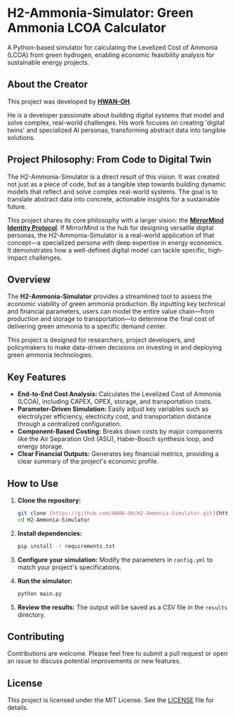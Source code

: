 # H2-Ammonia-Simulator: Green Ammonia LCOA Calculator

A Python-based simulator for calculating the Levelized Cost of Ammonia (LCOA) from green hydrogen, enabling economic feasibility analysis for sustainable energy projects.

## About the Creator

This project was developed by **[HWAN-OH](https://github.com/HWAN-OH)**.

He is a developer passionate about building digital systems that model and solve complex, real-world challenges. His work focuses on creating 'digital twins' and specialized AI personas, transforming abstract data into tangible solutions.

## Project Philosophy: From Code to Digital Twin

The H2-Ammonia-Simulator is a direct result of this vision. It was created not just as a piece of code, but as a tangible step towards building dynamic models that reflect and solve complex real-world systems. The goal is to translate abstract data into concrete, actionable insights for a sustainable future.

This project shares its core philosophy with a larger vision: the **[MirrorMind Identity Protocol](https://github.com/HWAN-OH/MirrorMind-Identity-Protocol)**. If MirrorMind is the hub for designing versatile digital personas, the H2-Ammonia-Simulator is a real-world application of that concept—a specialized persona with deep expertise in energy economics. It demonstrates how a well-defined digital model can tackle specific, high-impact challenges.

## Overview

The **H2-Ammonia-Simulator** provides a streamlined tool to assess the economic viability of green ammonia production. By inputting key technical and financial parameters, users can model the entire value chain—from production and storage to transportation—to determine the final cost of delivering green ammonia to a specific demand center.

This project is designed for researchers, project developers, and policymakers to make data-driven decisions on investing in and deploying green ammonia technologies.

## Key Features

* **End-to-End Cost Analysis:** Calculates the Levelized Cost of Ammonia (LCOA), including CAPEX, OPEX, storage, and transportation costs.
* **Parameter-Driven Simulation:** Easily adjust key variables such as electrolyzer efficiency, electricity cost, and transportation distance through a centralized configuration.
* **Component-Based Costing:** Breaks down costs by major components like the Air Separation Unit (ASU), Haber-Bosch synthesis loop, and energy storage.
* **Clear Financial Outputs:** Generates key financial metrics, providing a clear summary of the project's economic profile.

## How to Use

1.  **Clone the repository:**
    ```bash
    git clone [https://github.com/HWAN-OH/H2-Ammonia-Simulator.git](https://github.com/HWAN-OH/H2-Ammonia-Simulator.git)
    cd H2-Ammonia-Simulator
    ```

2.  **Install dependencies:**
    ```bash
    pip install -r requirements.txt
    ```

3.  **Configure your simulation:**
    Modify the parameters in `config.yml` to match your project's specifications.

4.  **Run the simulator:**
    ```bash
    python main.py
    ```

5.  **Review the results:**
    The output will be saved as a CSV file in the `results` directory.

## Contributing

Contributions are welcome. Please feel free to submit a pull request or open an issue to discuss potential improvements or new features.

## License

This project is licensed under the MIT License. See the [LICENSE](LICENSE) file for details.
